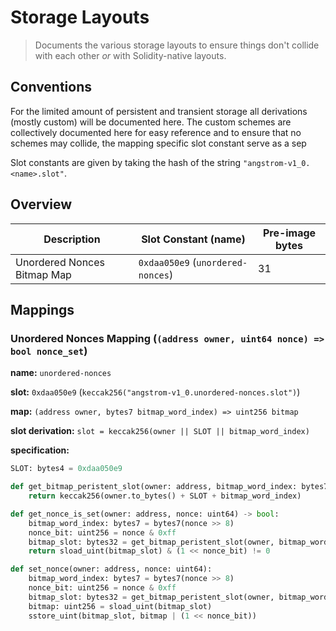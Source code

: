 # Storage Layouts

> Documents the various storage layouts to ensure things don't collide with each other *or* with
> Solidity-native layouts.

## Conventions

For the limited amount of persistent and transient storage all derivations (mostly custom) will be
documented here. The custom schemes are collectively documented here for easy reference and to
ensure that no schemes may collide, the mapping specific slot constant serve as a sep

Slot constants are given by taking the hash of the string `"angstrom-v1_0.<name>.slot"`.

## Overview


|Description|Slot Constant (name)|Pre-image bytes|
|-----|-------------|--------------|
|Unordered Nonces Bitmap Map|`0xdaa050e9` (`unordered-nonces`)|31|

## Mappings

### Unordered Nonces Mapping (`(address owner, uint64 nonce) => bool nonce_set`)
**name:** `unordered-nonces`

**slot:** `0xdaa050e9` (`keccak256("angstrom-v1_0.unordered-nonces.slot")`)

**map:** `(address owner, bytes7 bitmap_word_index) => uint256 bitmap`

**slot derivation:** `slot = keccak256(owner || SLOT || bitmap_word_index)`

**specification:**

```python
SLOT: bytes4 = 0xdaa050e9

def get_bitmap_peristent_slot(owner: address, bitmap_word_index: bytes7) -> bytes32:
    return keccak256(owner.to_bytes() + SLOT + bitmap_word_index)

def get_nonce_is_set(owner: address, nonce: uint64) -> bool:
    bitmap_word_index: bytes7 = bytes7(nonce >> 8)
    nonce_bit: uint256 = nonce & 0xff
    bitmap_slot: bytes32 = get_bitmap_peristent_slot(owner, bitmap_word_index)
    return sload_uint(bitmap_slot) & (1 << nonce_bit) != 0

def set_nonce(owner: address, nonce: uint64):
    bitmap_word_index: bytes7 = bytes7(nonce >> 8)
    nonce_bit: uint256 = nonce & 0xff
    bitmap_slot: bytes32 = get_bitmap_peristent_slot(owner, bitmap_word_index)
    bitmap: uint256 = sload_uint(bitmap_slot)
    sstore_uint(bitmap_slot, bitmap | (1 << nonce_bit))
```
